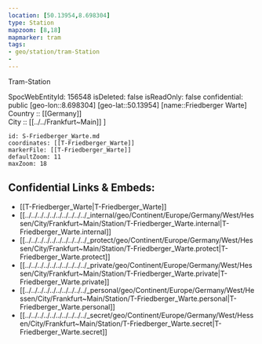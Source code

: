 ```yaml
---
location: [50.13954,8.698304] 
type: Station 
mapzoom: [8,18] 
mapmarker: tram 
tags:
- geo/station/tram-Station
- 
---
```


Tram-Station

SpocWebEntityId: 156548
isDeleted: false
isReadOnly: false
confidential: public
[geo-lon::8.698304] 
[geo-lat::50.13954] 
[name::Friedberger Warte] 
Country :: [[Germany]]  
City :: [[../../Frankfurt~Main]] ] 


```leaflet
id: S-Friedberger_Warte.md
coordinates: [[T-Friedberger_Warte]] 
markerFile: [[T-Friedberger_Warte]] 
defaultZoom: 11 
maxZoom: 18
```


## Confidential Links & Embeds: 
- [[T-Friedberger_Warte|T-Friedberger_Warte]] 
- [[../../../../../../../../../../_internal/geo/Continent/Europe/Germany/West/Hessen/City/Frankfurt~Main/Station/T-Friedberger_Warte.internal|T-Friedberger_Warte.internal]] 
- [[../../../../../../../../../../_protect/geo/Continent/Europe/Germany/West/Hessen/City/Frankfurt~Main/Station/T-Friedberger_Warte.protect|T-Friedberger_Warte.protect]] 
- [[../../../../../../../../../../_private/geo/Continent/Europe/Germany/West/Hessen/City/Frankfurt~Main/Station/T-Friedberger_Warte.private|T-Friedberger_Warte.private]] 
- [[../../../../../../../../../../_personal/geo/Continent/Europe/Germany/West/Hessen/City/Frankfurt~Main/Station/T-Friedberger_Warte.personal|T-Friedberger_Warte.personal]] 
- [[../../../../../../../../../../_secret/geo/Continent/Europe/Germany/West/Hessen/City/Frankfurt~Main/Station/T-Friedberger_Warte.secret|T-Friedberger_Warte.secret]] 
